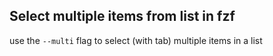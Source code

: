 ## Select multiple items from list in fzf
use the `--multi` flag to select (with tab) multiple items in a list
